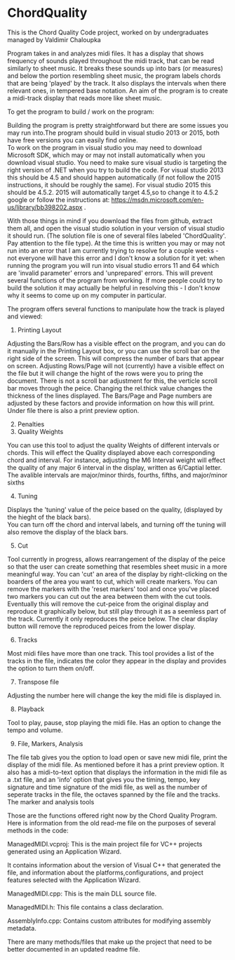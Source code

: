 # ChordQuality
This is the Chord Quality Code project, worked on by undergraduates managed by Valdimir Chaloupka

Program takes in and analyzes midi files.  It has a display that shows frequency of sounds played throughout
the midi track, that can be read similarly to sheet music.  It breaks these sounds up into bars (or measures)
and below the portion resembling sheet music, the program labels chords that are being 'played' by the track.
It also displays the intervals when there relevant ones, in tempered base notation.
An aim of the program is to create a midi-track display that reads more like sheet music.

To get the program to build / work on the program: 

Building the program is pretty straightforward but there are some issues you may run into.The 
program should build in visual studio 2013 or 2015, both have free versions you can easily find online.  
To work on the program in visual studio you may need to download Microsoft SDK, which may or may not install 
automatically when you download visual studio.  You need to make sure visual studio is targeting the right 
version of .NET when you try to build the code.  For visual studio 2013 this should be 4.5 and should happen
automatically (if not follow the 2015 instructions, it should be roughly the same).  For visual studio 2015 
this should be 4.5.2.  2015 will automatically target 4.5,so to change it to 4.5.2 google or follow the 
instructions at: https://msdn.microsoft.com/en-us/library/bb398202.aspx .

With those things in mind if you download the files from github, extract them all, and open the visual studio
solution in your version of visual studio it should run.  (The solution file is one of several files labeled 
'ChordQuality'.  Pay attention to the file type).  At the time this is written you may or may not run into an error that
I am currently trying to resolve for a couple weeks - not everyone will have this error and I don't know a 
solution for it yet: when running the program you will run into visual studio errors 11 and 64 which are 
'invalid parameter' errors and 'unprepared' errors.  This will prevent several functions of the program from 
working.  If more people could try to build the solution it may actually be helpful in resolving this - I don't
know why it seems to come up on my computer in particular.

The program offers several functions to manipulate how the track is played and viewed:

1) Printing Layout

Adjusting the Bars/Row has a visible effect on the program, and you can do it manually in the Printing
Layout box, or you can use the scroll bar on the right side of the screen.  This will compress the number of
bars that appear on screen.  Adjusting Rows/Page will not (currently) have a visible effect on the file but it
will change the hight of the rows were you to pring the document.  There is not a scroll bar adjustment for this,
the verticle scroll bar moves through the peice.  Changing the rel.thick value changes the thickness of the lines
displayed.  The Bars/Page and Page numbers are adjusted by these factors and provide information on how this will print.
Under file there is also a print preview option.

2) Penalties
3) Quality Weights

You can use this tool to adjust the quality Weights of different intervals or chords.  This will effect the 
Quality displayed above each corresponding chord and interval.  For instance, adjusting the M6 Interval weight will
effect the quality of any major 6 interval in the display, written as 6/Captial letter.  The avalible intervals are 
major/minor thirds, fourths, fifths, and major/minor sixths

4) Tuning

Displays the 'tuning' value of the peice based on the quality, (displayed by the hieght of the black bars).  
You can turn off the chord and interval labels, and turning off the tuning will also remove the display of the black
bars.

5) Cut

Tool currently in progress, allows rearrangement of the display of the peice so that the user can create 
something that resembles sheet music in a more meaningful way.  You can 'cut' an area of the display by right-clicking
on the boarders of the area you want to cut, which will create markers.  You can remove the markers with the 'reset
markers' tool and once you've placed two markers you can cut out the area between them with the cut tools.  Eventually
this will remove the cut-peice from the original display and reproduce it graphically below, but still play through it 
as a seemless part of the track.  Currently it only reproduces the peice below.  The clear display button will remove 
the reproduced peices from the lower display.

6) Tracks

Most midi files have more than one track.  This tool provides a list of the tracks in the file, indicates the 
color they appear in the display and provides the option to turn them on/off. 

7) Transpose file

Adjusting the number here will change the key the midi file is displayed in.

8) Playback

Tool to play, pause, stop playing the midi file.  Has an option to change the tempo and volume.

9) File, Markers, Analysis

The file tab gives you the option to load open or save new midi file, print the display of the midi file.  As
mentioned before it has a print preview option.  It also has a midi-to-text option that displays the information in
the midi file as a .txt file, and an 'info' option that gives you the timing, tempo, key signature and time signature
of the midi file, as well as the number of seperate tracks in the file, the octaves spanned by the file and the tracks. 
The marker and analysis tools 

Those are the functions offered right now by the Chord Quality Program.  Here is information from the old read-me file
on the purposes of several methods in the code:

ManagedMIDI.vcproj:
This is the main project file for VC++ projects generated using an Application Wizard. 
    
It contains information about the version of Visual C++ that generated the file, and 
information about the platforms,configurations, and project features selected with the
 Application Wizard.

ManagedMIDI.cpp: This is the main DLL source file.

ManagedMIDI.h: This file contains a class declaration.

AssemblyInfo.cpp: Contains custom attributes for modifying assembly metadata.

There are many methods/files that make up the project that need to be better documented in an updated readme file.  
	
